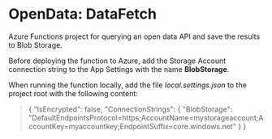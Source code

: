 # OpenData: DataFetch

Azure Functions project for querying an open data API and save the results to Blob Storage.

Before deploying the function to Azure, add the Storage Account connection string to the App Settings with the name **BlobStorage**.

When running the function locally, add the file *local.settings.json* to the project root with the following content:

> {
>   "IsEncrypted": false,
>   "ConnectionStrings": {
>     "BlobStorage": "DefaultEndpointsProtocol=https;AccountName=mystorageaccount;AccountKey=myaccountkey;EndpointSuffix=core.windows.net"
>   }
> }
